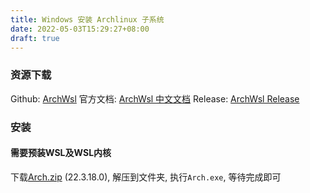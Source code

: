```yaml
---
title: Windows 安装 Archlinux 子系统
date: 2022-05-03T15:29:27+08:00
draft: true
---
```



### 资源下载

Github: [ArchWsl](https://github.com/yuk7/ArchWSL)
官方文档: [ArchWsl 中文文档](https://github.com/yuk7/ArchWSL/blob/master/i18n/README_zh-cn.md)
Release: [ArchWsl Release](https://github.com/yuk7/ArchWSL/releases)

### 安装

#### 需要预装WSL及WSL内核

下载[Arch.zip](https://github.com/yuk7/ArchWSL/releases/download/22.3.18.0/Arch.zip) (22.3.18.0), 解压到文件夹, 执行`Arch.exe`, 等待完成即可

